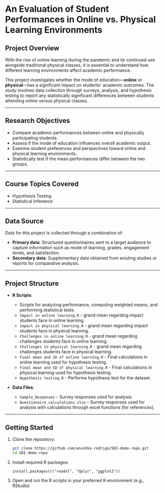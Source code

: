 # An Evaluation of Student Performances in Online vs. Physical Learning Environments

## Project Overview

With the rise of online learning during the pandemic and its continued use alongside traditional physical classes, it is essential to understand how different learning environments affect academic performance.  

This project investigates whether the mode of education—**online** or **physical**—has a significant impact on students' academic outcomes. The study involves data collection through surveys, analysis, and hypothesis testing to report any statistically significant differences between students attending online versus physical classes.

---

## Research Objectives

- Compare academic performances between online and physically participating students.  
- Assess if the mode of education influences overall academic output.  
- Examine student preferences and perspectives toward online and physical learning environments.  
- Statistically test if the mean performances differ between the two groups.

---

## Course Topics Covered

- Hypothesis Testing  
- Statistical Inference

---

## Data Source

Data for this project is collected through a combination of:  

- **Primary data**: Structured questionnaires sent to a target audience to capture information such as mode of learning, grades, engagement levels, and satisfaction.  
- **Secondary data**: Supplementary data obtained from existing studies or reports for comparative analysis.

---

## Project Structure

- **R Scripts**:  
  - Scripts for analyzing performance, computing weighted means, and performing statistical tests.
  - `Impact in online learning.R` - grand mean regarding impact students face in online learning.
  - `Impact in physical learning.R` - grand mean regarding impact students face in physical learning.
  - `Challenges in online learning.R` - grand mean regarding challenges students face in online learning.
  - `Challenges in physical learning.R` - grand mean regarding challenges students face in physical learning.
  - `Final mean and SD of online learning.R` - Final calculations in online learning used for hypothesis testing.
  - `Final mean and SD of physical learning.R` - Final calculations in physical learning  used for hypothesis testing.
  - `Hypothesis testing.R` - Performs hypothesis test for the dataset.

- **Data Files**:  
  - `Sample_Responses` - Survey responses used for analysis.
  - `Questionaire_calculations.xlsx` – Survey responses used for analysis with calculations through excel functions (for references).

---

## Getting Started

1. Clone the repository:

   ```bash
   git clone https://github.com/anushka-rodrigo/SDI-demo-repo.git
   cd SDI-demo-repo

2. Install required R packages:

       install.packages(c("readxl", "dplyr", "ggplot2"))

3. Open and run the R scripts in your preferred R environment (e.g., RStudio)


